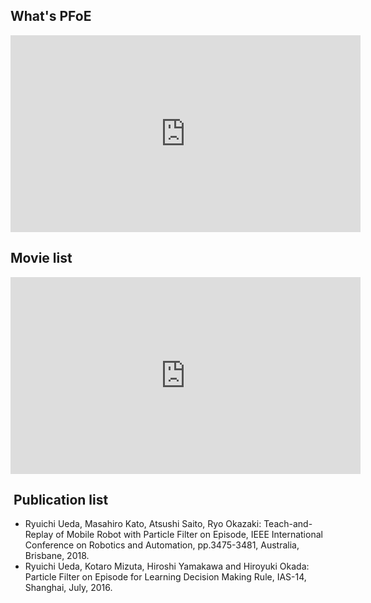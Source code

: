 <h2>What's PFoE</h2>
<iframe width="560" height="315" src="https://www.youtube.com/embed/T3t56dquhBM" frameborder="0" allow="autoplay; encrypted-media" allowfullscreen="allowfullscreen"></iframe>
<h2>Movie list</h2>
<iframe width="560" height="315" src="https://www.youtube.com/embed/videoseries?list=PLbUh9y6MXvjeLI9mUsuZzBo-oAqbUaWcH" frameborder="0" allow="autoplay; encrypted-media" allowfullscreen="allowfullscreen"></iframe>
<h2> Publication list</h2>
<ul>
 	<li>Ryuichi Ueda, Masahiro Kato, Atsushi Saito, Ryo Okazaki: Teach-and-Replay of Mobile Robot with Particle Filter on Episode, IEEE International Conference on Robotics and Automation, pp.3475-3481, Australia, Brisbane, 2018.</li>
 	<li>Ryuichi Ueda, Kotaro Mizuta, Hiroshi Yamakawa and Hiroyuki Okada: Particle Filter on Episode for Learning Decision Making Rule, IAS-14, Shanghai, July, 2016.</li>
</ul>
